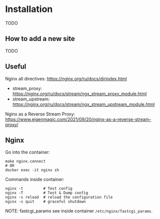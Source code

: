 Installation
============
TODO


How to add a new site
---------------------
TODO


Useful
------
Nginx all directives: https://nginx.org/ru/docs/dirindex.html
  - stream_proxy: https://nginx.org/ru/docs/stream/ngx_stream_proxy_module.html
  - stream_upstream: https://nginx.org/ru/docs/stream/ngx_stream_upstream_module.html

Nginx as a Reverse Stream Proxy: https://www.eigenmagic.com/2021/09/20/nginx-as-a-reverse-stream-proxy/


Nginx
-----
Go into the container:
```shell
make nginx.connect
# OR
docker exec -it nginx sh
```

Commands inside container:
```shell
nginx -t         # Test config
nginx -T         # Test & Dump config
nginx -s reload  # reload the configuration file
nginx -s quit    # graceful shutdown
```
NOTE: fastcgi_params see inside container `/etc/nginx/fastcgi_params`.
